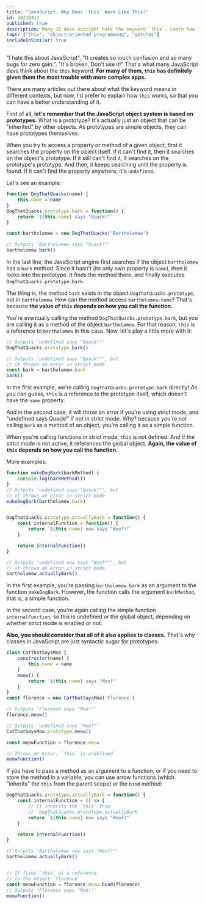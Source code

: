 ```yaml
---
title: "JavaScript: Why Does `this` Work Like This?"
id: 20210411
published: true
description: Many JS devs outright hate the keyword `this`. Learn how it works, so you can understand it.
tags: ["this", "object-oriented programming", "gotchas"]
includeInSimilar: true
---
```


"I hate this about JavaScript", "It creates so much confusion and so many bugs for zero gain.", "It's broken, Don't use it!" That's what many JavaScript devs think about the `this` keyword. **For many of them, `this` has definitely given them the most trouble with more complex apps.**

There are many articles out there about what the keyword means in different contexts, but now, I'd prefer to explain how `this` works, so that you can have a better understanding of it.

First of all, **let's remember that the JavaScript object system is based on prototypes.** What is a prototype? It's actually just an object that can be "inherited" by other objects. As prototypes are simple objects, they can have prototypes themselves.

When you try to access a property or method of a given object, first it searches the property on the object itself. If it can't find it, then it searches on the object's prototype. If it still can't find it, it searches on the prototype's prototype. And then, it keeps searching until the property is found. If it can't find the property anywhere, it's `undefined`.

Let's see an example:

```javascript
function DogThatQuacks(name) {
    this.name = name
}
DogThatQuacks.prototype.bark = function() {
    return `${this.name} says "Quack!"`
}

const bartholomew = new DogThatQuacks('Bartholomew')

// Outputs 'Bartholomew says "Quack!"'
bartholomew.bark() 
```

In the last line, the JavaScript engine first searches if the object `bartholomew` has a `bark` method. Since it hasn't (its only own property is `name`), then it looks into the prototype. It finds the method there, and finally executes `DogThatQuacks.prototype.bark`.

The thing is, the method `bark` exists in the object `DogThatQuacks.prototype`, not in `bartholomew`. How can the method access `bartholomew.name`? That's because **the value of `this` depends on how you call the function.**

You're eventually calling the method `DogThatQuacks.prototype.bark`, but you are calling it as a method of the object `bartholomew`. For that reason, `this` is a reference to `bartholomew` in this case. Now, let's play a little more with it:

```javascript
// Outputs 'undefined says "Quack!"'
DogThatQuacks.prototype.bark()

// Outputs 'undefined says "Quack!"', but
// it throws an error in strict mode
const bark = bartholomew.bark
bark()
```

In the first example, we're calling `DogThatQuacks.prototype.bark` directly! As you can guess, `this` is a reference to the prototype itself, which doesn't have the `name` property.

And in the second case, it will throw an error if you're using strict mode, and "undefined says Quack!" if not in strict mode. Why? because you're not calling `bark` as a method of an object, you're calling it as a simple function.

When you're calling functions in strict mode, `this` is not defined. And if the strict mode is not active, it references the global object. **Again, the value of `this` depends on how you call the function.**

More examples:
```javascript
function makeDogBark(barkMethod) {
    console.log(barkMethod())
}
// Outputs 'undefined says "Quack!"', but
// it throws an error in strict mode
makeDogBark(bartholomew.bark)


DogThatQuacks.prototype.actuallyBark = function() {
    const internalFunction = function() {
        return `${this.name} now says "Woof!"`
    }

    return internalFunction()
}

// Outputs 'undefined now says "Woof!"', but
// it throws an error in strict mode
bartholomew.actuallyBark()
```
In the first example, you're passing `bartholomew.bark` as an argument to the function `makeDogBark`. However, the function calls the argument `barkMethod`, that is, a simple function. 

In the second case, you're again calling the simple function `internalFunction`, so this is undefined or the global object, depending on whether strict mode is enabled or not.

**Also, you should consider that all of it also applies to classes.** That's why classes in JavaScript are just syntactic sugar for prototypes:
```javascript
class CatThatSaysMoo {
    constructor(name) {
        this.name = name
    }
    meow() {
        return `${this.name} says "Moo!"`
    }
}
const florence = new CatThatSaysMoo('Florence')

// Outputs 'Florence says "Moo!"'
florence.meow()

// Outputs 'undefined says "Moo!"'
CatThatSaysMoo.prototype.meow()

const meowFunction = florence.meow

// Throws an error, `this` is undefined
meowFunction()
```

If you have to pass a method as an argument to a function, or if you need to store the method in a variable, you can use arrow functions (which "inherits" the `this` from the parent scope) or the `bind` method:

```javascript
DogThatQuacks.prototype.actuallyBark = function() {
    const internalFunction = () => {
        // It inherits the `this` from
        // `DogThatQuacks.prototype.actuallyBark`
        return `${this.name} now says "Woof!"`
    }

    return internalFunction()
}

// Outputs 'Bartholomew now says "Woof!"'
bartholomew.actuallyBark()


// If fixes `this` as a reference
// to the object `florence`
const meowFunction = florence.meow.bind(florence)
// Outputs 'Florence says "Moo!"'
meowFunction()
```